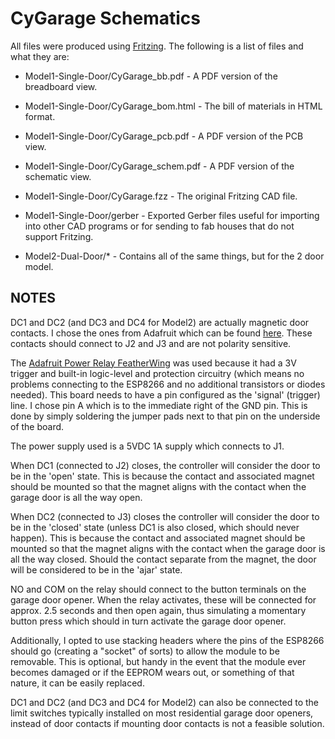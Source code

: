 # CyGarage Schematics

All files were produced using [Fritzing](https://fritzing.org/home/). The following is a list of files and what they are:

- Model1-Single-Door/CyGarage_bb.pdf - A PDF version of the breadboard view.

- Model1-Single-Door/CyGarage_bom.html - The bill of materials in HTML format.

- Model1-Single-Door/CyGarage_pcb.pdf - A PDF version of the PCB view.

- Model1-Single-Door/CyGarage_schem.pdf - A PDF version of the schematic view.

- Model1-Single-Door/CyGarage.fzz - The original Fritzing CAD file.

- Model1-Single-Door/gerber - Exported Gerber files useful for importing into other CAD programs or for sending to fab houses that do not support Fritzing.

- Model2-Dual-Door/* - Contains all of the same things, but for the 2 door model.

## NOTES

DC1 and DC2 (and DC3 and DC4 for Model2) are actually magnetic door contacts. I chose the ones from Adafruit which can be found [here](https://www.adafruit.com/product/375?gclid=EAIaIQobChMI59zX7pOo4wIVE4zICh2WnAJ3EAQYASABEgKrYfD_BwE). These contacts should connect to J2 and J3 and are not polarity sensitive.

The [Adafruit Power Relay FeatherWing](https://www.adafruit.com/product/3191?gclid=EAIaIQobChMIyfvxycGo4wIVTfDACh0WFg4LEAAYASAAEgL4v_D_BwE) was used because it had a 3V trigger and built-in logic-level and protection circuitry (which means no problems connecting to the ESP8266 and no additional transistors or diodes needed). This board needs to have a pin configured as the 'signal' (trigger) line. I chose pin A which is to the immediate right of the GND pin. This is done by simply soldering the jumper pads next to that pin on the underside of the board.

The power supply used is a 5VDC 1A supply which connects to J1.

When DC1 (connected to J2) closes, the controller will consider the door to be in the 'open' state. This is because the contact and associated magnet should be mounted so that the magnet aligns with the contact when the garage door is all the way open.

When DC2 (connected to J3) closes the controller will consider the door to be in the 'closed' state (unless DC1 is also closed, which should never happen). This is because the contact and associated magnet should be mounted so that the magnet aligns with the contact when the garage door is all the way closed. Should the contact separate from the magnet, the door will be considered to be in the 'ajar' state.

NO and COM on the relay should connect to the button terminals on the garage door opener. When the relay activates, these will be connected for approx. 2.5 seconds and then open again, thus simulating a momentary button press which should in turn activate the garage door opener.

Additionally, I opted to use stacking headers where the pins of the ESP8266 should go (creating a "socket" of sorts) to allow the module to be removable. This is optional, but handy in the event that the module ever becomes damaged or if the EEPROM wears out, or something of that nature, it can be easily replaced.

DC1 and DC2 (and DC3 and DC4 for Model2) can also be connected to the limit switches typically installed on most residential garage door openers, instead of door contacts if mounting door contacts is not a feasible solution.
